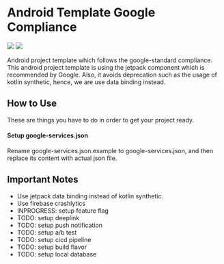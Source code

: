 # Android Template Google Compliance

![](https://img.shields.io/badge/version-0.0.1-blue.svg) ![](https://travis-ci.org/joemccann/dillinger.svg?branch=master)

Android project template which follows the google-standard compliance. This android project template is using the jetpack component which is recommended by Google. Also, it avoids deprecation such as the usage of kotlin synthetic, hence, we are use data binding instead.

## How to Use
These are things you have to do in order to get your project ready.
#### Setup google-services.json
Rename google-services.json.example to google-services.json, and then replace its content with actual json file.

## Important Notes
- Use jetpack data binding instead of kotlin synthetic.
- Use firebase crashlytics
- INPROGRESS: setup feature flag
- TODO: setup deeplink
- TODO: setup push notification
- TODO: setup a/b test
- TODO: setup cicd pipeline
- TODO: setup build flavor
- TODO: setup local database